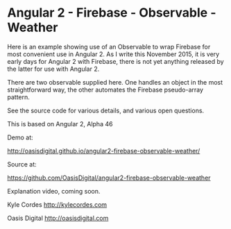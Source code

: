 # Angular 2 - Firebase - Observable - Weather

Here is an example showing use of an Observable to wrap Firebase for most
convenient use in Angular 2. As I write this November 2015, it is very early
days for Angular 2 with Firebase, there is not yet anything released by the
latter for use with Angular 2.

There are two observable supplied here. One handles an object in the most
straightforward way, the other automates the Firebase pseudo-array pattern.

See the source code for various details, and various open questions.

This is based on Angular 2, Alpha 46

Demo at:

http://oasisdigital.github.io/angular2-firebase-observable-weather/

Source at:

https://github.com/OasisDigital/angular2-firebase-observable-weather

Explanation video, coming soon.

Kyle Cordes http://kylecordes.com

Oasis Digital http://oasisdigital.com
